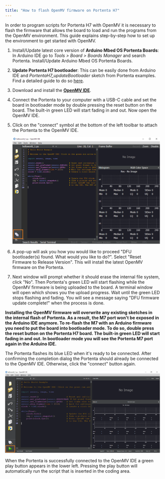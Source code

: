 ```yaml
---
title: "How to flash OpenMV firmware on Portenta H7"
---
```


In order to program scripts for Portenta H7 with OpenMV it is necessary to flash the firmware that allows the board to load and run the programs from the OpenMV environment. This guide explains step-by-step how to set up the environment to get started with OpenMV.

1. Install/Update latest core version of **Arduino Mbed OS Portenta Boards**: In Arduino IDE go to *Tools > Board > Boards Manager* and search Portenta. Install/Update Arduino Mbed OS Portenta Boards.

2. **Update Portenta H7 bootloader**: This can be easily done from Arduino IDE and _PortentaH7_updateBootloader_ sketch from Portenta examples. Find a detailed guide to do so [here](https://www.arduino.cc/pro/tutorials/portenta-h7/por-ard-bl).

3. Download and install the [**OpenMV IDE**](https://openmv.io/pages/download).

4. Connect the Portenta to your computer with a USB-C cable and set the board in bootloader mode by double pressing the reset button on the board. The built-in green LED will start fading in and out. Now open the OpenMV IDE.

5. Click on the "connect" symbol at the bottom of the left toolbar to attach the Portenta to the OpenMV IDE.

   ![OpenMV IDE with the connect button highlighted](img/how_to_flash_openmv_firmware_portenta.png)

6. A pop-up will ask you how you would like to proceed "DFU bootloader(s) found. What would you like to do?". Select "Reset Firmware to Release Version". This will install the latest OpenMV firmware on the Portenta.

7. Next window will prompt whether it should erase the internal file system, click "No". Then Portenta's green LED will start flashing while the OpenMV firmware is being uploaded to the board. A terminal window will open which shows you the upload progress. Wait until the green LED stops flashing and fading. You will see a message saying "DFU firmware update complete!" when the process is done.

**Installing the OpenMV firmware will overwrite any existing sketches in the internal flash of Portenta. As a result, the M7 port won't be exposed in the Arduino IDE anymore. To re-flash the M7 with an Arduino firmware you need to put the board into bootloader mode. To do so, double press the reset button on the Portenta H7 board. The built-in green LED will start fading in and out. In bootloader mode you will see the Portenta M7 port again in the Arduino IDE.**

The Portenta flashes its blue LED when it's ready to be connected. After confirming the completion dialog the Portenta should already be connected to the OpenMV IDE. Otherwise, click the "connect" button again.

![OpenMV IDE with the connect button highlighted](img/how_to_flash_openmv_firmware_portenta_1.png)

When the Portenta is successfully connected to the OpenMV IDE a green play button appears in the lower left. Pressing the play button will automatically run the script that is inserted in the coding area.
